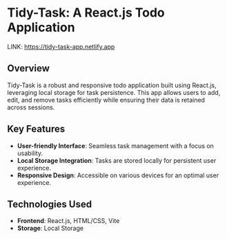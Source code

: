 # Tidy-Task: A React.js Todo Application

LINK: https://tidy-task-app.netlify.app

## Overview

Tidy-Task is a robust and responsive todo application built using React.js, leveraging local storage for task persistence. This app allows users to add, edit, and remove tasks efficiently while ensuring their data is retained across sessions.

## Key Features

- **User-friendly Interface**: Seamless task management with a focus on usability.
- **Local Storage Integration**: Tasks are stored locally for persistent user experience.
- **Responsive Design**: Accessible on various devices for an optimal user experience.

## Technologies Used

- **Frontend**: React.js, HTML/CSS, Vite
- **Storage**: Local Storage
